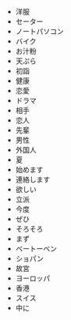 * 洋服
* セーター
* ノートパソコン
* バイク
* お汁粉
* 天ぷら
* 初詣
* 健康
* 恋愛
* ドラマ
* 相手
* 恋人
* 先輩
* 男性
* 外国人
* 夏
* 始めます
* 連絡します
* 欲しい
* 立派
* 今度
* ぜひ
* そろそろ
* まず
* ベートーベン
* ショパン
* 故宮
* ヨーロッパ
* 香港
* スイス
* 中に
